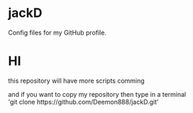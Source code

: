 # jackD
Config files for my GitHub profile.

<h1>HI</h1>

<p>this repository will have more scripts comming </p>

<p>and if you want to copy my repository then type in a terminal<br>'git clone https://github.com/Deemon888/jackD.git'</p>
